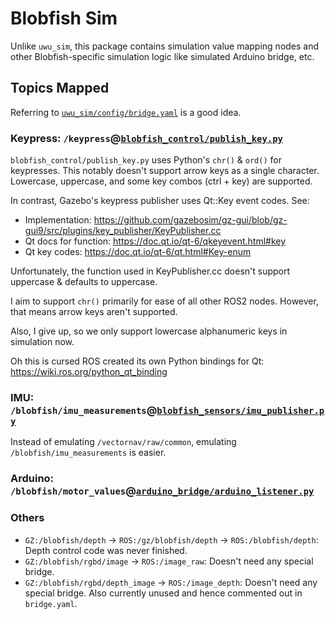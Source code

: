 # Blobfish Sim

Unlike `uwu_sim`, this package contains simulation value mapping nodes and other
Blobfish-specific simulation logic like simulated Arduino bridge, etc.

## Topics Mapped

Referring to [`uwu_sim/config/bridge.yaml`](../uwu_sim/config/bridge.yaml) is a good idea.

### Keypress: `/keypress`@[`blobfish_control/publish_key.py`](../blobfish_control/blobfish_control/publish_key.py)

`blobfish_control/publish_key.py` uses Python's `chr()` & `ord()` for keypresses.
This notably doesn't support arrow keys as a single character. Lowercase, uppercase,
and some key combos (ctrl + key) are supported.

In contrast, Gazebo's keypress publisher uses Qt::Key event codes. See:
- Implementation: https://github.com/gazebosim/gz-gui/blob/gz-gui9/src/plugins/key_publisher/KeyPublisher.cc
- Qt docs for function: https://doc.qt.io/qt-6/qkeyevent.html#key
- Qt key codes: https://doc.qt.io/qt-6/qt.html#Key-enum

Unfortunately, the function used in KeyPublisher.cc doesn't support uppercase &
defaults to uppercase.

I aim to support `chr()` primarily for ease of all other ROS2 nodes. However, that
means arrow keys aren't supported.

Also, I give up, so we only support lowercase alphanumeric keys in simulation now.

Oh this is cursed ROS created its own Python bindings for Qt: https://wiki.ros.org/python_qt_binding

### IMU: `/blobfish/imu_measurements`@[`blobfish_sensors/imu_publisher.py`](../blobfish_sensors/blobfish_sensors/imu_publisher.py)

Instead of emulating `/vectornav/raw/common`, emulating `/blobfish/imu_measurements`
is easier.

### Arduino: `/blobfish/motor_values`@[`arduino_bridge/arduino_listener.py`](../arduino_bridge/arduino_bridge/arduino_listener.py)

### Others

- `GZ:/blobfish/depth` -> `ROS:/gz/blobfish/depth` -> `ROS:/blobfish/depth`: Depth
  control code was never finished.
- `GZ:/blobfish/rgbd/image` -> `ROS:/image_raw`: Doesn't need any special bridge.
- `GZ:/blobfish/rgbd/depth_image` -> `ROS:/image_depth`: Doesn't need any special bridge.
  Also currently unused and hence commented out in `bridge.yaml`.
